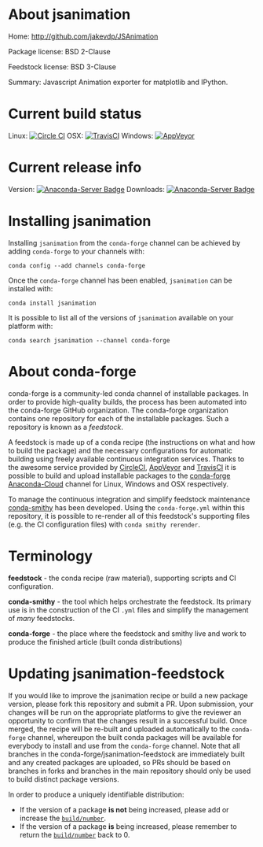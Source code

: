 About jsanimation
=================

Home: http://github.com/jakevdp/JSAnimation

Package license: BSD 2-Clause

Feedstock license: BSD 3-Clause

Summary: Javascript Animation exporter for matplotlib and IPython.



Current build status
====================

Linux: [![Circle CI](https://circleci.com/gh/conda-forge/jsanimation-feedstock.svg?style=shield)](https://circleci.com/gh/conda-forge/jsanimation-feedstock)
OSX: [![TravisCI](https://travis-ci.org/conda-forge/jsanimation-feedstock.svg?branch=master)](https://travis-ci.org/conda-forge/jsanimation-feedstock)
Windows: [![AppVeyor](https://ci.appveyor.com/api/projects/status/github/conda-forge/jsanimation-feedstock?svg=True)](https://ci.appveyor.com/project/conda-forge/jsanimation-feedstock/branch/master)

Current release info
====================
Version: [![Anaconda-Server Badge](https://anaconda.org/conda-forge/jsanimation/badges/version.svg)](https://anaconda.org/conda-forge/jsanimation)
Downloads: [![Anaconda-Server Badge](https://anaconda.org/conda-forge/jsanimation/badges/downloads.svg)](https://anaconda.org/conda-forge/jsanimation)

Installing jsanimation
======================

Installing `jsanimation` from the `conda-forge` channel can be achieved by adding `conda-forge` to your channels with:

```
conda config --add channels conda-forge
```

Once the `conda-forge` channel has been enabled, `jsanimation` can be installed with:

```
conda install jsanimation
```

It is possible to list all of the versions of `jsanimation` available on your platform with:

```
conda search jsanimation --channel conda-forge
```


About conda-forge
=================

conda-forge is a community-led conda channel of installable packages.
In order to provide high-quality builds, the process has been automated into the
conda-forge GitHub organization. The conda-forge organization contains one repository
for each of the installable packages. Such a repository is known as a *feedstock*.

A feedstock is made up of a conda recipe (the instructions on what and how to build
the package) and the necessary configurations for automatic building using freely
available continuous integration services. Thanks to the awesome service provided by
[CircleCI](https://circleci.com/), [AppVeyor](http://www.appveyor.com/)
and [TravisCI](https://travis-ci.org/) it is possible to build and upload installable
packages to the [conda-forge](https://anaconda.org/conda-forge)
[Anaconda-Cloud](http://docs.anaconda.org/) channel for Linux, Windows and OSX respectively.

To manage the continuous integration and simplify feedstock maintenance
[conda-smithy](http://github.com/conda-forge/conda-smithy) has been developed.
Using the ``conda-forge.yml`` within this repository, it is possible to re-render all of
this feedstock's supporting files (e.g. the CI configuration files) with ``conda smithy rerender``.


Terminology
===========

**feedstock** - the conda recipe (raw material), supporting scripts and CI configuration.

**conda-smithy** - the tool which helps orchestrate the feedstock.
                   Its primary use is in the construction of the CI ``.yml`` files
                   and simplify the management of *many* feedstocks.

**conda-forge** - the place where the feedstock and smithy live and work to
                  produce the finished article (built conda distributions)


Updating jsanimation-feedstock
==============================

If you would like to improve the jsanimation recipe or build a new
package version, please fork this repository and submit a PR. Upon submission,
your changes will be run on the appropriate platforms to give the reviewer an
opportunity to confirm that the changes result in a successful build. Once
merged, the recipe will be re-built and uploaded automatically to the
`conda-forge` channel, whereupon the built conda packages will be available for
everybody to install and use from the `conda-forge` channel.
Note that all branches in the conda-forge/jsanimation-feedstock are
immediately built and any created packages are uploaded, so PRs should be based
on branches in forks and branches in the main repository should only be used to
build distinct package versions.

In order to produce a uniquely identifiable distribution:
 * If the version of a package **is not** being increased, please add or increase
   the [``build/number``](http://conda.pydata.org/docs/building/meta-yaml.html#build-number-and-string).
 * If the version of a package **is** being increased, please remember to return
   the [``build/number``](http://conda.pydata.org/docs/building/meta-yaml.html#build-number-and-string)
   back to 0.
